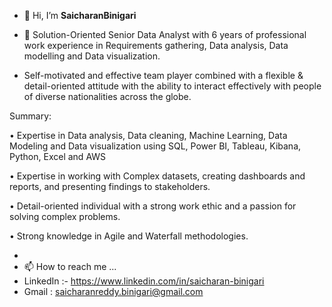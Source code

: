 - 👋 Hi, I’m **SaicharanBinigari**
- 👀 Solution-Oriented Senior Data Analyst with 6 years of professional work experience in Requirements gathering, Data analysis, Data modelling and Data visualization.
 
-  Self-motivated and effective team player combined with a flexible & detail-oriented attitude with the ability to interact effectively with people of diverse nationalities across the globe.
  
Summary:

• Expertise in Data analysis, Data cleaning, Machine Learning, Data Modeling and Data visualization using SQL, Power BI, Tableau, Kibana, Python, Excel and AWS

• Expertise in working with Complex datasets, creating dashboards and reports, and presenting findings to stakeholders. 

• Detail-oriented individual with a strong work ethic and a passion for solving complex problems.

• Strong knowledge in Agile and Waterfall methodologies. 

- 
- 📫 How to reach me ...
- LinkedIn :- https://www.linkedin.com/in/saicharan-binigari
- Gmail : saicharanreddy.binigari@gmail.com


<!---
SaicharanBinigari/SaicharanBinigari is a ✨ special ✨ repository because its `README.md` (this file) appears on your GitHub profile.
You can click the Preview link to take a look at your changes.
--->
